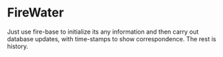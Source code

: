 # FireWater
Just use fire-base to initialize its any information and then carry out database updates, with time-stamps to show correspondence. The rest is history.
